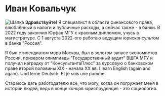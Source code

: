 # Иван Ковальчук
![Шапка](https://sun9-12.userapi.com/impg/OpeRAxVe0p67gOTtnzXqyY7osUgI5WkcSLzilg/-55uL5HCjWM.jpg?size=1049x312&quality=95&sign=7df9022ff959a6c927ebe77c536c84c5&type=album)
**Здравствуйте!** Я специалист в области финансового права, влюблённый в налоги и публичные расходы, а сейчас также - в банки. В 2022 году закончил Юрфак МГУ с красным дипломом, учусь в магистратуре. С 1 августа 2022-ого работаю ведущим юрисконсультом в банке "Россия".

Я был стипендиатом мэра Москвы, был в золотом запасе экономистов России, призером олимпиады "Государственный аудит" ВШГА МГУ и получил наградку от "КонсультантаПлюс" за курсовую о банковском праве второй половины XIX - начала XX вв. I learn English (again and again). Und lerne Deutsch. Et je suis une pomme.

Стараюсь дать работодателю всё, что могу, когда он погружает меня в истории людей, ведь в конце концов юриспруденция - это социология.
